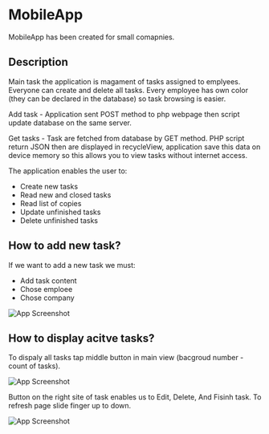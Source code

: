
# MobileApp
MobileApp has been created for small comapnies.

## Description
Main task the application is magament of tasks assigned to emplyees. Everyone can create and delete all tasks. Every employee has own color (they can be declared in the database) so task browsing is easier.

Add task - 
Application sent POST method to php webpage then script update database on the same server.

Get tasks - 
Task are fetched from database by GET method. PHP script return JSON then are displayed in recycleView, application save this data on device memory so this allows you to view tasks without internet access.



The application enables the user to:

- Create new tasks 
- Read new and closed tasks 
- Read list of copies 
- Update unfinished tasks
- Delete unfinished tasks

## How to add new task?

If we want to add a new task we must:

- Add task content
- Chose emploee
- Chose company









![App Screenshot](https://cdn.discordapp.com/attachments/423225764629184512/1078280616895848539/Screenshot_20230223_094638.png)


## How to display acitve tasks?
To dispaly all tasks tap middle button in main view (bacgroud number - count of tasks).


![App Screenshot](https://cdn.discordapp.com/attachments/423225764629184512/1078281467282591784/main_page.png)

Button on the right site of task enables us to Edit, Delete, And Fisinh task.
To refresh page slide finger up to down.

![App Screenshot](https://media.discordapp.net/attachments/423225764629184512/1078262643552440370/tasks_page1.png)

